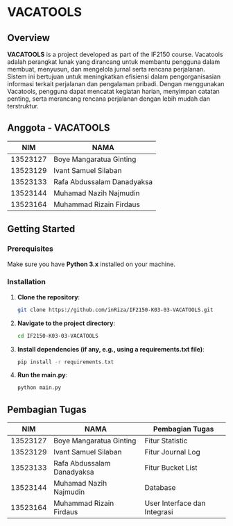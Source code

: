 # VACATOOLS

## Overview
**VACATOOLS** is a project developed as part of the IF2150 course.
Vacatools adalah perangkat lunak yang dirancang untuk membantu pengguna dalam membuat, menyusun, dan mengelola jurnal serta rencana perjalanan. Sistem ini bertujuan untuk meningkatkan efisiensi dalam pengorganisasian informasi terkait perjalanan dan pengalaman pribadi. Dengan menggunakan Vacatools, pengguna dapat mencatat kegiatan harian, menyimpan catatan penting, serta merancang rencana perjalanan dengan lebih mudah dan terstruktur.

## Anggota - VACATOOLS
| NIM  | NAMA |
| ------------- | ------------- |
| 13523127 | Boye Mangaratua Ginting  |
| 13523129 | Ivant Samuel Silaban  |
| 13523133 | Rafa Abdussalam Danadyaksa  |
| 13523144 | Muhamad Nazih Najmudin   |
| 13523164 | Muhammad Rizain Firdaus  |

## Getting Started

### Prerequisites
Make sure you have **Python 3.x** installed on your machine.

### Installation

1. **Clone the repository**:
   ```bash
   git clone https://github.com/inRiza/IF2150-K03-03-VACATOOLS.git
2. **Navigate to the project directory**:
    ```bash
    cd IF2150-K03-03-VACATOOLS
3. **Install dependencies (if any, e.g., using a requirements.txt file)**:
     ```bash
    pip install -r requirements.txt
4. **Run the main.py**:
   ```python
   python main.py


## Pembagian Tugas
| NIM  | NAMA | Pembagian Tugas | 
| ------------- | ------------- | ------------- |
| 13523127 | Boye Mangaratua Ginting  | Fitur Statistic |
| 13523129 | Ivant Samuel Silaban  | Fitur Journal Log |
| 13523133 | Rafa Abdussalam Danadyaksa  | Fitur Bucket List |
| 13523144 | Muhamad Nazih Najmudin   | Database |
| 13523164 | Muhammad Rizain Firdaus  | User Interface dan Integrasi | 


